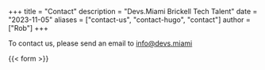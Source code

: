+++
title = "Contact"
description = "Devs.Miami Brickell Tech Talent"
date = "2023-11-05"
aliases = ["contact-us", "contact-hugo", "contact"]
author = ["Rob"]
+++


To contact us, please send an email to info@devs.miami



{{< form >}}
